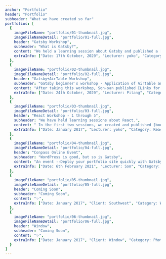 ```yaml
---
anchor: "Portfolio"
header: "Portfolio"
subheader: "What we have created so far"
portfolios: [
  {
    imageFileName: "portfolio/01-thumbnail.jpg",
    imageFileNameDetail: "portfolio/01-full.jpg",
    header: "Gatsby Workshop",
    subheader: "What is Gatsby?",
    content: "We held a learning session about Gatsby and published a [simple webpage](https://yokoyoko.netlify.app/).",
    extraInfo: ["Date: 17th October, 2020", "Lecturer: yoko", "Category: Gatsby, JSX, Netlify"]
  },
  {
    imageFileName: "portfolio/02-thumbnail.jpg",
    imageFileNameDetail: "portfolio/02-full.jpg",
    header: "Gatsby+AirTable Workshop",
    subheader: "Gatsby beginner's workshop - Application of Airtable and gatsby-airtable-listing - Let's make a static site from cloud database quickly",
    content: "After taking this workshop, Son-san published [Links for Computer Education](https://takamina-link3.netlify.app/) on the same day.",
    extraInfo: ["Date: 24th October, 2020", "Lecturer: Pitang", "Category: Gatsby, AirTable"]
  },
  {
    imageFileName: "portfolio/03-thumbnail.jpg",
    imageFileNameDetail: "portfolio/03-full.jpg",
    header: "React Workshop - 1 through 5",
    subheader: "We have held learning sessions about React.",
    content: " In the first two sessions, we created and published [book project web page](https://over40webclub-react-basic.netlify.app/). ",
    extraInfo: ["Date: January 2017", "Lecturer: yoko", "Category: React"]
  },
  {
    imageFileName: "portfolio/04-thumbnail.jpg",
    imageFileNameDetail: "portfolio/04-full.jpg",
    header: "Conpass Online Event",
    subheader: "WordPress is good, but so is Gatsby",
    content: "An event --Deploy your portfolio site quickly with Gatsby--",
    extraInfo: ["Date: 6th February 2021", "Lecturer: Son", "Category: Gatsby"]
  },
  {
    imageFileName: "portfolio/05-thumbnail.jpg",
    imageFileNameDetail: "portfolio/05-full.jpg",
    header: "Coming Soon",
    subheader: "Coming Soon",
    content: "✨",
    extraInfo: ["Date: January 2017", "Client: Southwest", "Category: Website Design"]
  },
  {
    imageFileName: "portfolio/06-thumbnail.jpg",
    imageFileNameDetail: "portfolio/06-full.jpg",
    header: "Window",
    subheader: "Coming Soon",
    content: "✨",
    extraInfo: ["Date: January 2017", "Client: Window", "Category: Photography"]
  }
]
---
```

